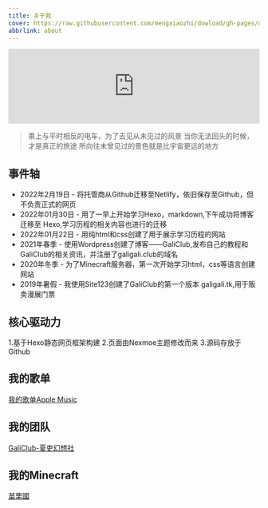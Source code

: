```yaml
---
title: 关于我
cover: https://raw.githubusercontent.com/mengxiaozhi/dowload/gh-pages/u25.jpg
abbrlink: about
---
```


<iframe allow="autoplay *; encrypted-media *; fullscreen *" frameborder="0" height="150" style="width:100%;max-width:660px;overflow:hidden;background:transparent;" sandbox="allow-forms allow-popups allow-same-origin allow-scripts allow-storage-access-by-user-activation allow-top-navigation-by-user-activation" src="https://embed.music.apple.com/tw/album/%E3%81%93%E3%81%93%E3%81%8B%E3%82%89-%E3%81%93%E3%81%93%E3%81%8B%E3%82%89/1529218256?i=1529218544&l=en"></iframe>

>乘上与平时相反的电车，为了去见从未见过的风景
>当你无法回头的时候，才是真正的旅途
>所向往未曾见过的景色就是比宇宙更远的地方

## 事件轴
- 2022年2月19日 - 将托管商从Github迁移至Netlify，依旧保存至Github，但不负责正式的网页
- 2022年01月30日 - 用了一早上开始学习Hexo，markdown,下午成功将博客迁移至 Hexo,学习历程的相关内容也进行的迁移
- 2022年01月22日 - 用纯html和css创建了用于展示学习历程的网站
- 2021年春季 - 使用Wordpress创建了博客——GaliClub,发布自己的教程和GaliClub的相关资讯，并注册了galigali.club的域名
- 2020年冬季 - 为了Minecraft服务器，第一次开始学习html，css等语言创建网站
- 2019年暑假 - 我使用Site123创建了GaliClub的第一个版本 galigali.tk,用于贩卖漫展门票

## 核心驱动力
1.基于Hexo静态网页框架构建
2.页面由Nexmoe主题修改而来
3.源码存放于Github

## 我的歌单
[我的歌单Apple Music](https://music.apple.com/profile/mengxiaozhi)

## 我的团队
[GaliClub-夏吏幻想社](https://galigali.club)

## 我的Minecraft
[苗栗國](https://miaoli.galigali.club)
